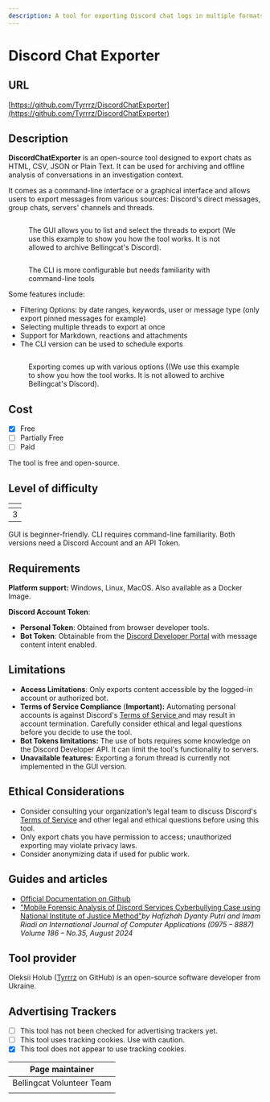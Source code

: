 ```yaml
---
description: A tool for exporting Discord chat logs in multiple formats.
---
```


# Discord Chat Exporter

## URL

[https://github.com/Tyrrrz/DiscordChatExporter](https://github.com/Tyrrrz/DiscordChatExporter)

## Description

**DiscordChatExporter** is an open-source tool designed to export chats as HTML, CSV, JSON or Plain Text. It can be used for archiving and offline analysis of conversations in an investigation context.

It comes as a command-line interface or a graphical interface and allows users to export messages from various sources: Discord's direct messages, group chats, servers' channels and threads.&#x20;

<figure><img src=".gitbook/assets/image (2).png" alt=""><figcaption><p>The GUI allows you to list and select the threads to export (We use this example to show you how the tool works. It is not allowed to archive Bellingcat's Discord).</p></figcaption></figure>

<figure><img src=".gitbook/assets/image (3).png" alt=""><figcaption><p>The CLI is more configurable but needs familiarity with command-line tools</p></figcaption></figure>

Some features include:

* Filtering Options: by date ranges, keywords, user or message type (only export pinned messages for example)
* Selecting multiple threads to export at once
* Support for Markdown, reactions and attachments
* The CLI version can be used to schedule exports

<div align="left"><figure><img src=".gitbook/assets/image (1).png" alt=""><figcaption><p>Exporting comes up with various options ((We use this example to show you how the tool works. It is not allowed to archive Bellingcat's Discord).</p></figcaption></figure></div>

## Cost

* [x] Free
* [ ] Partially Free
* [ ] Paid

The tool is free and open-source.

## Level of difficulty

<table><thead><tr><th data-type="rating" data-max="5"></th></tr></thead><tbody><tr><td>3</td></tr></tbody></table>

GUI is beginner-friendly. CLI requires command-line familiarity. Both versions need a Discord Account and an API Token.

## Requirements

**Platform support:** Windows, Linux, MacOS. Also available as a Docker Image.

**Discord Account Token**:

* **Personal Token**: Obtained from browser developer tools.
* **Bot Token**: Obtainable from the [Discord Developer Portal](https://discord.com/developers/docs/intro) with message content intent enabled.

## Limitations

* **Access Limitations**: Only exports content accessible by the logged-in account or authorized bot.
* **Terms of Service Compliance** (**Important):** Automating personal accounts is against Discord's [Terms of Service ](https://discord.com/terms)and may result in account termination. Carefully consider ethical and legal questions before you decide to use the tool.
* **Bot Tokens limitations:** The use of bots requires some knowledge on the Discord Developer API. It can limit the tool's functionality to servers.
* **Unavailable features:** Exporting a forum thread is currently not implemented in the GUI version.

## Ethical Considerations

* Consider consulting your organization’s legal team to discuss Discord's [Terms of Service](https://discord.com/terms) and other legal and ethical questions before using this tool.&#x20;
* Only export chats you have permission to access; unauthorized exporting may violate privacy laws.&#x20;
* Consider anonymizing data if used for public work.

## Guides and articles

* [Official Documentation on Github](https://github.com/Tyrrrz/DiscordChatExporter/tree/master/.docs)
* ["Mobile Forensic Analysis of Discord Services Cyberbullying Case using National Institute of Justice Method"](https://www.ijcaonline.org/archives/volume186/number35/putri-2024-ijca-923927.pdf)_by Hafizhah Dyanty Putri and Imam Riadi on International Journal of Computer Applications (0975 – 8887) Volume 186 – No.35, August 2024_

## Tool provider

Oleksii Holub ([Tyrrrz](https://github.com/Tyrrrz) on GitHub) is an open-source software developer from Ukraine.

## Advertising Trackers

* [ ] This tool has not been checked for advertising trackers yet.
* [ ] This tool uses tracking cookies. Use with caution.
* [x] This tool does not appear to use tracking cookies.

| Page maintainer           |
| ------------------------- |
| Bellingcat Volunteer Team |
|                           |

